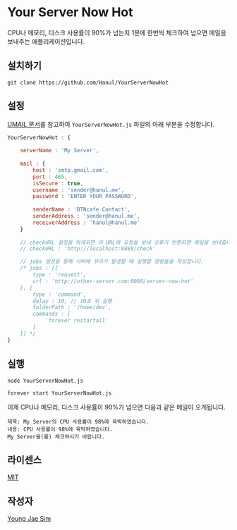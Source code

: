 # Your Server Now Hot
CPU나 메모리, 디스크 사용률이 90%가 넘는지 1분에 한번씩 체크하여 넘으면 메일을 보내주는 애플리케이션입니다.

## 설치하기
```
git clone https://github.com/Hanul/YourServerNowHot
```

## 설정
[UMAIL 문서](https://github.com/Hanul/UMAIL)를 참고하여 `YourServerNowHot.js` 파일의 아래 부분을 수정합니다.
```javascript
YourServerNowHot : {
	
	serverName : 'My Server',
	
	mail : {
		host : 'smtp.gmail.com',
		port : 465,
		isSecure : true,
		username : 'sender@hanul.me',
		password : 'ENTER YOUR PASSWORD',
	
		senderName : 'BTNcafe Contact',
		senderAddress : 'sender@hanul.me',
		receiverAddress : 'hanul@hanul.me'
	}
	
	// checkURL 설정을 하게되면 이 URL에 요청을 보내 오류가 반환되면 메일을 보내줍니다.
	// checkURL : 'http://localhost:8888/check'

	// jobs 설정을 통해 서버에 무리가 발생할 때 실행할 명령들을 작성합니다.
	/* jobs : [{
		type : 'request',
		url : 'http://other-server.com:8080/server-now-hot'
	}, {
		type : 'command',
		delay : 10, // 10초 뒤 실행
		folderPath : '/home/dev',
		commands : [
			'forever restartall'
		]
	}] */
}
```

## 실행
```
node YourServerNowHot.js
```
```
forever start YourServerNowHot.js
```

이제 CPU나 메모리, 디스크 사용률이 90%가 넘으면 다음과 같은 메일이 오게됩니다.

```
제목: My Server의 CPU 사용률이 98%에 육박하였습니다.
내용: CPU 사용률이 98%에 육박하였습니다.
My Server을(를) 체크하시기 바랍니다.
```

## 라이센스
[MIT](LICENSE)

## 작성자
[Young Jae Sim](https://github.com/Hanul)